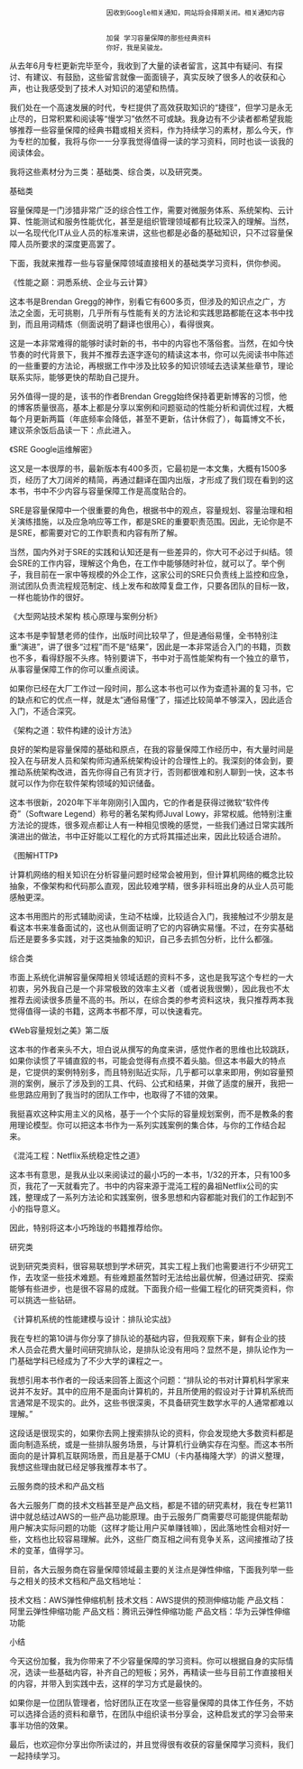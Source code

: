 
                            
                            因收到Google相关通知，网站将会择期关闭。相关通知内容
                            
                            
                            加餐 学习容量保障的那些经典资料
                            你好，我是吴骏龙。

从去年6月专栏更新完毕至今，我收到了大量的读者留言，这其中有疑问、有探讨、有建议、有鼓励，这些留言就像一面面镜子，真实反映了很多人的收获和心声，也让我感受到了技术人对知识的渴望和热情。

我们处在一个高速发展的时代，专栏提供了高效获取知识的“捷径”，但学习是永无止尽的，日常积累和阅读等“慢学习”依然不可或缺。我身边有不少读者都希望我能够推荐一些容量保障的经典书籍或相关资料，作为持续学习的素材，那么今天，作为专栏的加餐，我将与你一一分享我觉得值得一读的学习资料，同时也谈一谈我的阅读体会。

我将这些素材分为三类：基础类、综合类，以及研究类。

基础类

容量保障是一门涉猎非常广泛的综合性工作，需要对微服务体系、系统架构、云计算、性能测试和服务性能优化，甚至是组织管理领域都有比较深入的理解。当然，以一名现代化IT从业人员的标准来讲，这些也都是必备的基础知识，只不过容量保障人员所要求的深度更高罢了。

下面，我就来推荐一些与容量保障领域直接相关的基础类学习资料，供你参阅。

《性能之巅：洞悉系统、企业与云计算》



这本书是Brendan Gregg的神作，别看它有600多页，但涉及的知识点之广，方法之全面，无可挑剔，几乎所有与性能有关的方法论和实践思路都能在这本书中找到，而且用词精炼（侧面说明了翻译也很用心），看得很爽。

这是一本非常难得的能够时读时新的书，书中的内容也不落俗套。当然，在如今快节奏的时代背景下，我并不推荐去逐字逐句的精读这本书，你可以先阅读书中陈述的一些重要的方法论，再根据工作中涉及比较多的知识领域去选读某些章节，理论联系实际，能够更快的帮助自己提升。

另外值得一提的是，该书的作者Brendan Gregg始终保持着更新博客的习惯，他的博客质量很高，基本上都是分享以案例和问题驱动的性能分析和调优过程，大概每个月更新两篇（年底频率会降低，甚至不更新，估计休假了），每篇博文不长，建议茶余饭后品读一下：点此进入。

《SRE Google运维解密》



这又是一本很厚的书，最新版本有400多页，它最初是一本文集，大概有1500多页，经历了大刀阔斧的精简，再通过翻译在国内出版，才形成了我们现在看到的这本书，书中不少内容与容量保障工作是高度贴合的。

SRE是容量保障中一个很重要的角色，根据书中的观点，容量规划、容量治理和相关演练措施，以及应急响应等工作，都是SRE的重要职责范围。因此，无论你是不是SRE，都需要对它的工作职责和内容有所了解。

当然，国内外对于SRE的实践和认知还是有一些差异的，你大可不必过于纠结。领会SRE的工作内容，理解这个角色，在工作中能够随时补位，就可以了。举个例子，我目前在一家中等规模的外企工作，这家公司的SRE只负责线上监控和应急，测试团队负责流程规范制定、线上发布和故障复盘工作，只要各团队的目标一致，一样也能协作的很好。

《大型网站技术架构 核心原理与案例分析》



这本书是李智慧老师的佳作，出版时间比较早了，但是通俗易懂，全书特别注重“演进”，讲了很多“过程”而不是“结果”，因此是一本非常适合入门的书籍，页数也不多，看得舒服不头疼。特别要讲下，书中对于高性能架构有一个独立的章节，从事容量保障工作的你可以重点阅读。

如果你已经在大厂工作过一段时间，那么这本书也可以作为查遗补漏的复习书，它的缺点和它的优点一样，就是太“通俗易懂”了，描述比较简单不够深入，因此适合入门，不适合深究。

《架构之道：软件构建的设计方法》



良好的架构是容量保障的基础和原点，在我的容量保障工作经历中，有大量时间是投入在与研发人员和架构师沟通系统架构设计的合理性上的。我深刻的体会到，要推动系统架构改进，首先你得自己有货才行，否则都很难和别人聊到一快，这本书就可以作为你在软件架构领域的知识储备。

这本书很新，2020年下半年刚刚引入国内，它的作者是获得过微软“软件传奇”（Software Legend）称号的著名架构师Juval Lowy，非常权威。他特别注重方法论的提炼，很多观点都让人有一种相见恨晚的感觉，一些我们通过日常实践所演进出的做法，书中正好能以工程化的方式将其描述出来，因此比较适合进阶。

《图解HTTP》



计算机网络的相关知识在分析容量问题时经常会被用到，但计算机网络的概念比较抽象，不像架构和代码那么直观，因此较难学精，很多非科班出身的从业人员可能感触更深。

这本书用图片的形式辅助阅读，生动不枯燥，比较适合入门，我接触过不少朋友是看这本书来准备面试的，这也从侧面证明了它的内容确实易懂。不过，在夯实基础后还是要多多实践，对于这类抽象的知识，自己多去抓包分析，比什么都强。

综合类

市面上系统化讲解容量保障相关领域话题的资料不多，这也是我写这个专栏的一大初衷，另外我自己是一个非常极致的效率主义者（或者说我很懒），因此我也不太推荐去阅读很多质量不高的书。所以，在综合类的参考资料这块，我只推荐两本我觉得值得一读的书籍，这两本书都不厚，可以快速看完。

《Web容量规划之美》第二版



这本书的作者来头不大，坦白说从撰写的角度来讲，感觉作者的思维也比较跳跃，如果你读惯了平铺直叙的书，可能会觉得有点摸不着头脑。但这本书最大的特点是，它提供的案例特别多，而且特别贴近实际，几乎都可以拿来即用，例如容量预测的案例，展示了涉及到的工具、代码、公式和结果，并做了适度的展开，我把一些思路应用到了我当时的团队工作中，也取得了不错的效果。

我挺喜欢这种实用主义的风格，基于一个个实际的容量规划案例，而不是教条的套用理论模型。你可以把这本书作为一系列实践案例的集合体，与你的工作结合起来。

《混沌工程：Netflix系统稳定性之道》



这本书有意思，是我从业以来阅读过的最小巧的一本书，1/32的开本，只有100多页，我花了一天就看完了。书中的内容来源于混沌工程的鼻祖Netflix公司的实践，整理成了一系列方法论和实践案例，很多思想和内容都能对我们的工作起到不小的指导意义。

因此，特别将这本小巧玲珑的书籍推荐给你。

研究类

说到研究类资料，很容易联想到学术研究，其实工程上我们也需要进行不少研究工作，去攻坚一些技术难题。有些难题虽然暂时无法给出最优解，但通过研究、探索能够有些进步，也是很不容易的成就。下面我介绍一些偏工程化的研究类资料，你可以挑选一些钻研。

《计算机系统的性能建模与设计：排队论实战》



我在专栏的第10讲与你分享了排队论的基础内容，但我观察下来，鲜有企业的技术人员会花费大量时间研究排队论，是排队论没有用吗？显然不是，排队论作为一门基础学科已经成为了不少大学的课程之一。

我想引用本书作者的一段话来回答上面这个问题：“排队论的书对计算机科学家来说并不友好。其中的应用不是面向计算机的，并且所使用的假设对于计算机系统而言通常是不现实的。此外，这些书很深奥，不具备研究生数学水平的人通常都难以理解。”

这段话是很现实的，如果你去网上搜索排队论的资料，你会发现绝大多数资料都是面向制造系统，或是一些排队服务场景，与计算机行业确实存在沟壑。而这本书所面向的是计算机互联网场景，而且是基于CMU（卡内基梅隆大学）的讲义整理，我想这些理由就已经足够我推荐本书了。

云服务商的技术和产品文档

各大云服务厂商的技术文档甚至是产品文档，都是不错的研究素材，我在专栏第11讲中就总结过AWS的一些产品功能原理。由于云服务厂商需要尽可能提供能帮助用户解决实际问题的功能（这样才能让用户买单赚钱嘛），因此落地性会相对好一些，文档也比较容易理解。此外，这些厂商互相之间有竞争关系，这间接推动了技术的变革，值得学习。

目前，各大云服务商在容量保障领域最主要的关注点是弹性伸缩，下面我列举一些与之相关的技术文档和产品文档地址：


技术文档：AWS弹性伸缩机制
技术文档：AWS提供的预测伸缩功能
产品文档：阿里云弹性伸缩功能
产品文档：腾讯云弹性伸缩功能
产品文档：华为云弹性伸缩功能


小结

今天这份加餐，我为你带来了不少容量保障的学习资料。你可以根据自身的实际情况，选读一些基础内容，补齐自己的短板；另外，再精读一些与目前工作直接相关的内容，并带入到实践中去，这样的学习方式是最快的。

如果你是一位团队管理者，恰好团队正在攻坚一些容量保障的具体工作任务，不妨可以选择合适的资料和章节，在团队中组织读书分享会，这种启发式的学习会带来事半功倍的效果。

最后，也欢迎你分享出你所读过的，并且觉得很有收获的容量保障学习资料，我们一起持续学习。

                        
                        
                            